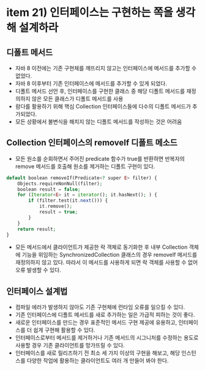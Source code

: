 # item 21) 인터페이스는 구현하는 쪽을 생각해 설계하라

## **디폴트 메서드**

* 자바 8 이전에는 기존 구현체를 깨뜨리지 않고는 인터페이스에 메서드를 추가할 수 없었다.
* 자바 8 이후부터 기존 인터페이스에 메서드를 추가할 수 있게 되었다.
* 디폴트 메서드 선언 후, 인터페이스를 구현한 클래스 중 해당 디폴트 메서드를 재정의하지 않은 모든 클래스가 디폴트 메서드를 사용
* 람다를 활용하기 위해 핵심 Collection 인터페이스들에 다수의 디폴트 메서드가 추가되었다.
* 모든 상황에서 불변식을 해치지 않는 디폴트 메서드를 작성하는 것은 어려움

## **Collection 인터페이스의 removeIf 디폴트 메소드**

* 모든 원소를 순회하면서 주어진 predicate 함수가 true를 반환하면 반복자의 remove 메서드를 호출해 원소를 제거하는 디폴트 구현이 있다.

```php
default boolean removeIf(Predicate<? super E> filter) {
	Objects.requireNonNull(filter);
	boolean result = false;
	for (Iterator<E> it = iterator(); it.hasNext(); ) {
		if (filter.test(it.next())) {
			it.remove();
			result = true;
		}
	}
	return result;
}
```

* 모든 메서드에서 클라이언트가 제공한 락 객체로 동기화한 후 내부 Collection 객체에 기능을 위임하는 SynchronizedCollection 클래스의 경우 removeIf 메서드를 재정의하지 않고 있다. 따라서 이 메서드를 사용하게 되면 락 객체를 사용할 수 없어 오류 발생할 수 있다.

## **인터페이스 설계법**

* 컴파일 에러가 발생하지 않아도 기존 구현체에 런타임 오류를 일으킬 수 있다.
* 기존 인터페이스에 디폴트 메서드를 새로 추가하는 일은 가급적 피하는 것이 좋다.
* 새로운 인터페이스를 만드는 경우 표준적인 메서드 구현 제공에 유용하고, 인터페이스를 더 쉽게 구현해 활용할 수 있다.
* 인터페이스로부터 메서드를 제거하거나 기존 메서드의 시그니처를 수정하는 용도로 사용할 경우 기존 클라이언트를 망가뜨릴 수 있다.
* 인터페이스를 새로 릴리즈하기 전 최소 세 가지 이상의 구현을 해보고, 해당 인스턴스를 다양한 작업에 활용하는 클라이언트도 여러 개 만들어 봐야 한다.
